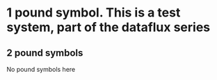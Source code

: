 # 1 pound symbol. This is a test system, part of the dataflux series
## 2 pound symbols
No pound symbols here
